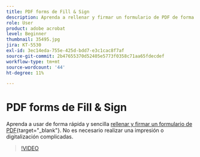 ```yaml
---
title: PDF forms de Fill & Sign
description: Aprenda a rellenar y firmar un formulario de PDF de forma rápida y sencilla
role: User
product: adobe acrobat
level: Beginner
thumbnail: 35495.jpg
jira: KT-5530
exl-id: 3ec14eda-755e-425d-bdd7-e3c1cac8f7af
source-git-commit: 2b47655370d52405e5773f0358c71aa65fdecdef
workflow-type: tm+mt
source-wordcount: '44'
ht-degree: 11%

---
```


# PDF forms de Fill &amp; Sign

Aprenda a usar de forma rápida y sencilla [rellenar y firmar un formulario de PDF](https://www.adobe.com/es/acrobat/online/sign-pdf.html){target="_blank"}. No es necesario realizar una impresión o digitalización complicadas.

>[!VIDEO](https://video.tv.adobe.com/v/35495?quality=12&learn=on&hidetitle=true)
